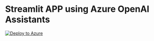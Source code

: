 # Streamlit APP using Azure OpenAI Assistants
[![Deploy to Azure](https://aka.ms/deploytoazurebutton)](https://portal.azure.com/#create/Microsoft.Template/uri/https%3A%2F%2Fraw.githubusercontent.com%2FSeryioGonzalez%2FAzureOpenAI_Assistants%2Fmain%2Finfrastructure%2Fdeploy_vm.json)
